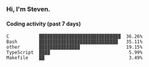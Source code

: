 ### Hi, I'm Steven.

#### Coding activity (past 7 days)
```
C           ▓▓▓▓▓▓▓▓▓▓▓▓▓▓▓▓▓▓▓▓▓▓▓▓▓▓▓▓▓▓  36.26%
Bash        ▓▓▓▓▓▓▓▓▓▓▓▓▓▓▓▓▓▓▓▓▓▓▓▓▓▓▓▓▓   35.11%
other       ▓▓▓▓▓▓▓▓▓▓▓▓▓▓▓                 19.15%
TypeScript  ▓▓▓▓                             5.99%
Makefile    ▓▓                               3.49%
```
